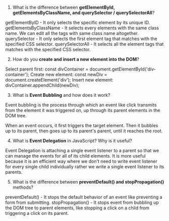 1. What is the difference between **getElementById, getElementsByClassName, and querySelector / querySelectorAll**?

getElementByID  -  It only selects the specific element by its unique ID.
getElementsByClassName  -  It selects every elements with the same class name. We can edit all the tags with same class name altogether.
querySelector  -  It only selects the first element tag that matches with the specified CSS selector.
querySelectorAll  -  It selects all the element tags that matches with the specified CSS selector.


2. How do you **create and insert a new element into the DOM**?

Select parent first:  const divContainer = document.getElementById('div-container');
Create new element:  const newDiv = document.createElement('div');
Insert new element:  divContainer.appendChild(newDiv);


3. What is **Event Bubbling** and how does it work?

Event bubbling is the process through which an event like click transmits from the element it was triggered on, up through its parent elements in the DOM tree.

When an event occurs, it first triggers the target element. Then it bubbles up to its parent, then goes up to its parent's parent, until it reaches the root.


4. What is **Event Delegation** in JavaScript? Why is it useful?

Event Delegation is attaching a single event listener to a parent so that we can manage the events for all of its child elements. It is more useful because it is an efficient way where we don't need to write event listener for every single child individually rather we write a single event listener to its parents. 


5. What is the difference between **preventDefault() and stopPropagation()** methods?

preventDefault()  -  It stops the default behavior of an event like preventing a form from submitting.
stopPropagation()  -  It stops event from bubbling up the DOM tree to parent elements, like stopping a click on a child from triggering a click on its parent.
